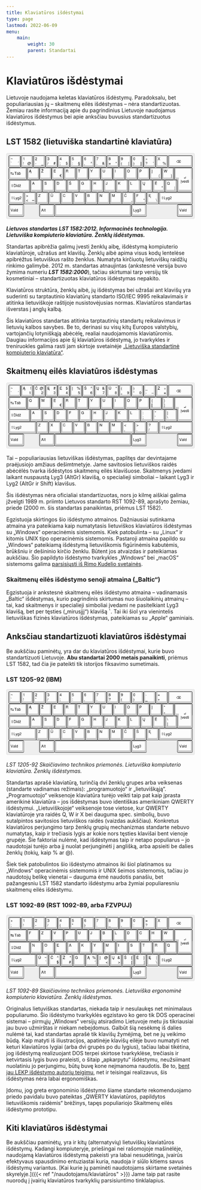 ```yaml
---
title: Klaviatūros išdėstymai
type: page
lastmod: 2022-06-09
menu:
    main:
        weight: 30
        parent: Standartai
---
```


Klaviatūros išdėstymai
======================

Lietuvoje naudojama keletas klaviatūros išdėstymų. Paradoksalu, bet populiariausias jų – skaitmenų eilės išdėstymas –
nėra standartizuotas. Žemiau rasite informaciją apie du pagrindinius Lietuvoje naudojamus klaviatūros išdėstymus bei
apie anksčiau buvusius standartizuotus išdėstymus.

LST 1582 (lietuviška standartinė klaviatūra)
--------------------------------------------

![Standartinės klaviatūros išdėstymo schema](LST_1582_klaviatūra.png)

_**Lietuvos standartas LST 1582:2012. Informacinės technologija. Lietuviška kompiuterio klaviatūra. Ženklų
išdėstymas.**_

Standartas apibrėžia galimų įvesti ženklų aibę, išdėstymą kompiuterio klaviatūroje, užrašus ant klavišų. Ženklų aibė
apima visus kodų lentelėse apibrėžtus lietuviškus rašto ženklus. Numatyta kirčiuotų lietuviškų raidžių rinkimo galimybė.
2012 m. standartas atnaujintas (ankstesnė versija buvo žymima numeriu _**LST 1582:2000**_), tačiau skirtumai tarp
versijų tik kosmetiniai – standartizuotas klaviatūros išdėstymas nepakito.

Klaviatūros struktūra, ženklų aibė, jų išdėstymas bei užrašai ant klavišų yra suderinti su tarptautinio klaviatūrų
standarto ISO/IEC 9995 reikalavimais ir atitinka lietuviškoje raštijoje nusistovėjusias normas. Klaviatūros standartas
išverstas į anglų kalbą.

Šis klaviatūros standartas atitinka tarptautinių standartų reikalavimus ir lietuvių kalbos savybes. Be to, derinasi su
visų kitų Europos valstybių, vartojančių lotyniškąją abėcėlę, realiai naudojamomis klaviatūromis. Daugiau informacijos
apie šį klaviatūros išdėstymą, jo tvarkykles ir treniruokles galima rasti jam skirtoje
svetainėje [„Lietuviška standartinė kompiuterio klaviatūra“](http://ims.mii.lt/klav/).

Skaitmenų eilės klaviatūros išdėstymas
--------------------------------------

![Skaitmenų eilės išdėstymo schema](skaitmenų_eilės_klaviatūra.png)

Tai – populiariausias lietuviškas išdėstymas, paplitęs dar devintajame praėjusiojo amžiaus dešimtmetyje. Jame savitosios
lietuviškos raidės abėcėlės tvarka išdėstytos skaitmenų eilės klavišuose. Skaitmenys įvedami laikant nuspaustą Lyg3
(AltGr) klavišą, o specialieji simboliai – laikant Lyg3 ir Lyg2 (AltGr ir Shift) klavišus.

Šis išdėstymas nėra oficialiai standartizuotas, nors jo kilmę aiškiai galima įžvelgti 1989 m. priimto Lietuvos standarto
RST 1092-89, aprašyto žemiau, priede (2000 m. šis standartas panaikintas, priėmus LST 1582).

Egzistuoja skirtingos šio išdėstymo atmainos. Dažniausiai sutinkama atmaina yra pateikiama kaip numatytasis lietuviškos
klaviatūros išdėstymas su „Windows“ operacinėmis sistemomis. Kiek patobulinta – su „Linux“ ir kitomis UNIX tipo
operacinėmis sistemomis. Pastaroji atmaina papildo su „Windows“ pateikiamą išdėstymą lietuviškomis figūrinėmis
kabutėmis, brūkšniu ir dešininio kirčio ženklu. Būtent jos atvaizdas ir pateikiamas aukščiau. Šio papildyto išdėstymo
tvarkykles „Windows“ bei „macOS“ sistemoms
galima [parsisiųsti iš Rimo Kudelio svetainės](https://rimas.kudelis.lt/numeric/).

### Skaitmenų eilės išdėstymo senoji atmaina („Baltic“)

Egzistuoja ir ankstesnė skaitmenų eilės išdėstymo atmaina – vadinamasis „Baltic“ išdėstymas, kurio pagrindinis skirtumas
nuo šiuolaikinių atmainų – tai, kad skaitmenys ir specialieji simboliai įvedami ne pasitelkiant Lyg3 klavišą, bet per
tęsties („mirusįjį“) klavišą **\`**. Tai iki šiol yra vienintelis lietuviškas fizinės klaviatūros išdėstymas,
pateikiamas su „Apple“ gaminiais.

Anksčiau standartizuoti klaviatūros išdėstymai
----------------------------------------------

Be aukščiau paminėtų, yra dar du klaviatūros išdėstymai, kurie buvo standartizuoti Lietuvoje. **Abu standartai 2000
metais panaikinti**, priėmus LST 1582, tad čia jie pateikti tik istorijos fiksavimo sumetimais.

### LST 1205-92 (IBM)

![LST 1205-92 išdėstymo schema](LST_1205-92_klaviatūra.png)

_LST 1205-92 Skaičiavimo technikos priemonės. Lietuviška kompiuterio klaviatūra. Ženklų išdėstymas._

Standartas aprašė klaviatūrą, turinčią dvi ženklų grupes arba veiksenas (standarte vadinamas režimais): „programuotojo“
ir „lietuviškąją“. „Programuotojo“ veiksenoje klaviatūra turėjo veikti taip pat kaip įprasta amerikinė klaviatūra – jos
išdėstymas buvo identiškas amerikiniam QWERTY išdėstymui. „Lietuviškojoje“ veiksenoje tose vietose, kur QWERTY
klaviatūroje yra raidės Q, W ir X bei dauguma spec. simbolių, buvo sutalpintos savitosios lietuviškos raidės (vaizdas
aukščiau). Konkretus klaviatūros perjungimo tarp ženklų grupių mechanizmas standarte nebuvo numatytas, kaip ir trečiasis
lygis ar kokie nors tęsties klavišai bent vienoje grupėje. Šie faktoriai nulėmė, kad išdėstymas taip ir netapo
populiarus – jo naudotojai turėjo arba jį nuolat perjunginėti į anglišką, arba apsieiti be dalies ženklų (tokių, kaip %
ar @).

Šiek tiek patobulintos šio išdėstymo atmainos iki šiol platinamos su „Windows“ operacinėmis sistemomis ir UNIX šeimos
sistemomis, tačiau jo naudotojų belikę vienetai – dauguma ėmė naudotis panašiu, bet pažangesniu LST 1582 standarto
išdėstymu arba žymiai populiaresniu skaitmenų eilės išdėstymu.

### LST 1092-89 (RST 1092-89, arba FZVPUJ)

![LST 1092-89 išdėstymo schema](LST_1092-89_klaviatūra.png)

_LST 1092-89 Skaičiavimo technikos priemonės. Lietuviška ergonominė kompiuterio klaviatūra. Ženklų išdėstymas._

Originalus lietuviškas standartas, niekada taip ir nesulaukęs net minimalaus populiarumo. Šio išdėstymo tvarkyklės
egzistavo ko gero tik DOS operacinei sistemai – pirmųjų „Windows“ versijų atsiradimo Lietuvoje metu jis tikriausiai jau
buvo užmirštas ir niekam nebeįdomus. Galbūt šią nesėkmę iš dalies nulėmė tai, kad standartas aprašė tik klavišų
žymėjimą, bet ne jų veikimo būdą. Kaip matyti iš iliustracijos, apatinėje klavišų eilėje buvo numatyti net keturi
klaviatūros lygiai (arba dvi grupės po du lygius), tačiau labai tikėtina, jog išdėstymą realizuojant DOS terpei skirtose
tvarkyklėse, trečiasis ir ketvirtasis lygis buvo praleisti, o šitaip „apkarpytu“ išdėstymu, neužsiimant nuolatiniu jo
perjungimu, būtų buvę kone neįmanoma naudotis. Be
to, [bent jau LEKP išdėstymo autorių teigimu](https://lekp.info/RST1092), net ir teisingai realizavus, šis išdėstymas
nėra labai ergonomiškas.

Įdomu, jog greta ergonominio išdėstymo šiame standarte rekomenduojamo priedo pavidalu buvo pateiktas „QWERTY
klaviatūros, papildytos lietuviškomis raidėmis“ brėžinys, tapęs populiariojo Skaitmenų eilės išdėstymo prototipu.

Kiti klaviatūros išdėstymai
---------------------------

Be aukščiau paminėtų, yra ir kitų (alternatyvių) lietuviškų klaviatūros išdėstymų. Kadangi kompiuteryje, priešingai nei
rašomojoje mašinėlėje, naudojamą klaviatūros išdėstymą pakeisti yra labai nesudėtinga, įvairūs efektyvaus spausdinimo
entuziastai kuria, naudoja ir siūlo kitiems savus išdėstymų
variantus. [Kai kurie jų paminėti naudotojams skirtame svetainės skyrelyje.]({{< ref "/naudotojams/klaviatūros" >}})
Jame taip pat rasite nuorodų į įvairių klaviatūros tvarkyklių parsisiuntimo tinklalapius.
